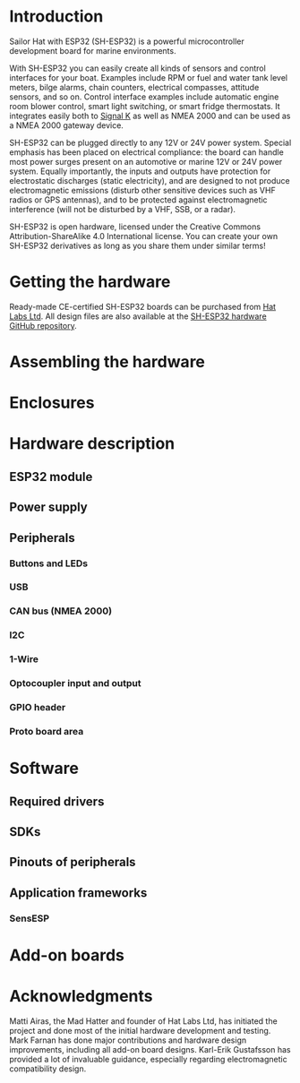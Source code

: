 # Introduction

Sailor Hat with ESP32 (SH-ESP32) is a powerful microcontroller development board for marine environments.

With SH-ESP32 you can easily create all kinds of sensors and control interfaces for your boat. Examples include RPM or fuel and water tank level meters, bilge alarms, chain counters, electrical compasses, attitude sensors, and so on. Control interface examples include automatic engine room blower control, smart light switching, or smart fridge thermostats. It integrates easily both to [Signal K](https://signalk.org/) as well as NMEA 2000 and can be used as a NMEA 2000 gateway device.

SH-ESP32 can be plugged directly to any 12V or 24V power system. Special emphasis has been placed on electrical compliance: the board can handle most power surges present on an automotive or marine 12V or 24V power system. Equally importantly, the inputs and outputs have protection for electrostatic discharges (static electricity), and are designed to not produce electromagnetic emissions (disturb other sensitive devices such as VHF radios or GPS antennas), and to be protected against electromagnetic interference (will not be disturbed by a VHF, SSB, or a radar).

SH-ESP32 is open hardware, licensed under the Creative Commons Attribution-ShareAlike 4.0 International license. You can create your own SH-ESP32 derivatives as long as you share them under similar terms!

# Getting the hardware

Ready-made CE-certified SH-ESP32 boards can be purchased from [Hat Labs Ltd](https://hatlabs.fi). All design files are also available at the [SH-ESP32 hardware GitHub repository](https://github.com/hatlabs/sh-esp32-hardware/).

# Assembling the hardware


# Enclosures


# Hardware description

## ESP32 module

## Power supply

## Peripherals

### Buttons and LEDs

### USB

### CAN bus (NMEA 2000)

### I2C

### 1-Wire

### Optocoupler input and output

### GPIO header

### Proto board area

# Software

## Required drivers

## SDKs

## Pinouts of peripherals

## Application frameworks

### SensESP

# Add-on boards
# Acknowledgments

Matti Airas, the Mad Hatter and founder of Hat Labs Ltd, has initiated the project and done most of the initial hardware development and testing. Mark Farnan has done major contributions and hardware design improvements, including all add-on board designs. Karl-Erik Gustafsson has provided a lot of invaluable guidance, especially regarding electromagnetic compatibility design.
